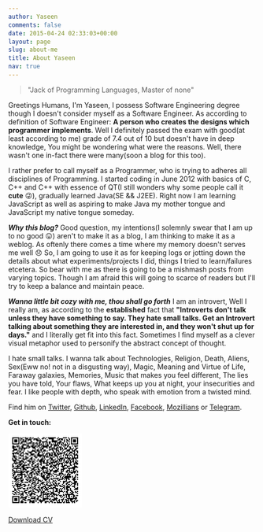 ```yaml
---
author: Yaseen
comments: false
date: 2015-04-24 02:33:03+00:00
layout: page
slug: about-me
title: About Yaseen
nav: true
---
```


<!-- <p class="banner"><img src="/images/kido.jpg" alt="Kaustav Das Modak" style="width: 250px;"></p> -->

>"Jack of Programming Languages, Master of none"

Greetings Humans, I'm Yaseen, I possess Software Engineering degree though I doesn't consider myself as a Software Engineer. As according to definition of Software Engineer: **A person who creates the designs which programmer implements**. Well I definitely passed the exam with good(at least according to me) grade of 7.4 out of 10 but doesn't have in deep knowledge, You might be wondering what were the reasons. Well, there wasn't one in-fact there were many(soon a blog for this too).

 I rather prefer to call myself as a Programmer, who is trying to adheres all disciplines of Programming. I started coding in June 2012 with basics of C, C++ and C++ with essence of QT(I still wonders why some people call it __cute__ :stuck_out_tongue_winking_eye:), gradually learned Java(SE && J2EE). Right now I am learning JavaScript as well as aspiring to make Java my mother tongue and JavaScript my native tongue someday.

***Why this blog?***
Good question, my intentions(I solemnly swear that I am up to no good :stuck_out_tongue:) aren't to make it as a blog, I am thinking to make it as a weblog. As oftenly there comes a time where my memory doesn't serves me well :disappointed: So, I am going to use it as for keeping logs or jotting down the details about what experiments/projects I did, things I tried to learn/failures etcetera. So bear with me as there is going to be a mishmash posts from varying topics. Though I am afraid this will going to scarce of readers but I'll try to keep a balance and maintain peace.

***Wanna little bit cozy with me, thou shall go forth***
I am an introvert, Well I really am, as according to the __established__ fact that **"Introverts don't talk unless they have something to say. They hate small talks. Get an Introvert talking about something they are interested in, and they won't shut up for days."** and I literally get fit into this fact. Sometimes I find myself as a clever visual metaphor used to personify the abstract concept of thought.

I hate small talks. I wanna talk about Technologies, Religion, Death, Aliens, Sex(Eww no! not in a disgusting way), Magic, Meaning and Virtue of Life, Faraway galaxies, Memories, Music that makes you feel different, The lies you have told, Your flaws, What keeps up you at night, your insecurities and fear. I like people with depth, who speak with emotion from a twisted mind.

Find him on [Twitter](http://twitter.com/foxt7ot), [Github](https://github.com/foxt7ot), [LinkedIn](in.linkedin.com/in/foxt7ot), [Facebook](https://facebook.com/myaseenakakhan), [Mozillians](https://mozillians.org/en-US/u/foxt7ot/) or [Telegram](https://telegram.me/foxt7ot).

**Get in touch:**

![VCard QR Code](/images/vcard-qrcode.jpg)

<a href="/static/cv/Yaseen-CV-Apr-2016.pdf" class="button">Download CV</a>
